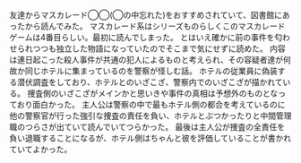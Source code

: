 友達からマスカレード◯◯(◯の中忘れた)をおすすめされていて、図書館にあったから読んでみた。
マスカレード系はシリーズものらしくこのマスカレードゲームは4番目らしい。最初に読んでしまった。
とはいえ確かに前の事件を匂わせられつつも独立した物語になっていたのでそこまで気にせずに読めた。
内容は連日起こった殺人事件が共通の犯人によるものと考えられ、その容疑者達が何故か同じホテルに集まっているのを警察が怪しむ話。
ホテルの従業員に偽装する潜伏調査をしており、ホテルとのいざこざ、警察内でのいざこざが描かれている。
捜査側のいざこざがメインかと思いきや事件の真相は予想外のものとなっており面白かった。
主人公は警察の中で最もホテル側の都合を考えているのに他の警察官が行った強引な捜査の責任を負い、ホテルとぶつかったりと中間管理職のつらさが出ていて読んでいてつらかった。
最後は主人公が捜査の全責任を負い退職することになるが、ホテル側はちゃんと彼を評価していることが書かれていてよかった。
